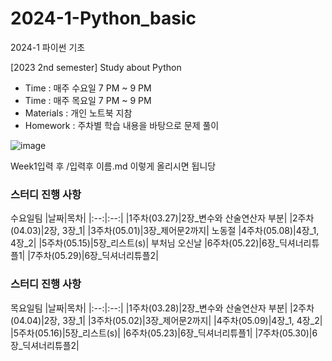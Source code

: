 # 2024-1-Python_basic
2024-1 파이썬 기초

[2023 2nd semester] Study about Python

- Time : 매주 수요일 7 PM ~ 9 PM
- Time : 매주 목요일 7 PM ~ 9 PM
- Materials : 개인 노트북 지참
- Homework : 주차별 학습 내용을 바탕으로 문제 풀이

![image](https://github.com/gnbhub/2024-1-Python_basic/assets/137675779/ed340563-8a34-4242-a956-690cfcb44806)

Week1입력 후 /입력후 이름.md
이렇게 올리시면 됩니당

 
### 스터디 진행 사항
수요일팀
|날짜|목차|
|:--:|:--:|
|1주차(03.27)|2장_변수와 산술연산자 부분|
|2주차(04.03)|2장, 3장_1|
|3주차(05.01)|3장_제어문2까지| 노동절
|4주차(05.08)|4장_1, 4장_2|
|5주차(05.15)|5장_리스트(s)| 부처님 오신날
|6주차(05.22)|6장_딕셔너리튜플1|
|7주차(05.29)|6장_딕셔너리튜플2|


### 스터디 진행 사항
목요일팀
|날짜|목차|
|:--:|:--:|
|1주차(03.28)|2장_변수와 산술연산자 부분|
|2주차(04.04)|2장, 3장_1|
|3주차(05.02)|3장_제어문2까지|
|4주차(05.09)|4장_1, 4장_2|
|5주차(05.16)|5장_리스트(s)|
|6주차(05.23)|6장_딕셔너리튜플1|
|7주차(05.30)|6장_딕셔너리튜플2|

